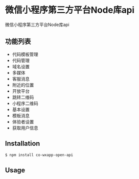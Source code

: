 微信小程序第三方平台Node库api
===========
微信小程序第三方平台Node库api

## 功能列表
- 代码模板管理
- 代码管理
- 域名设置
- 多媒体
- 客服消息
- 附近的位置
- 开放平台
- 跳转二维码
- 小程序二维码
- 基本设置
- 模板消息
- 体验者设置
- 获取用户信息


## Installation

```sh
$ npm install co-wxapp-open-api
```

## Usage
